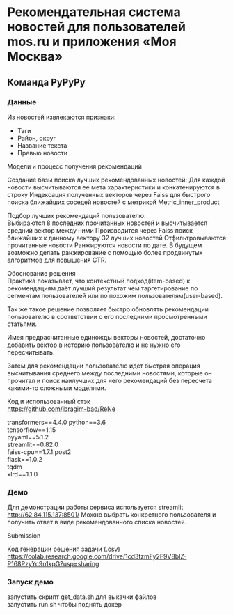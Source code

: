 # Рекомендательная система новостей для пользователей mos.ru и приложения «Моя Москва»

## Команда PyPyPy

### Данные
Из новостей извлекаются признаки:  
- Тэги  
- Район, округ
- Название текста
- Превью новости

Модели и процесс получения рекомендаций

Создание базы поиска лучших рекомендованных новостей:
Для каждой новости высчитываются ее мета характеристики и конкатенируются в строку
Индексация полученных векторов через Faiss для быстрого поиска ближайших соседей новостей с метрикой Metric_inner_product 

Подбор лучших рекомендаций пользователю:  
Выбираются 8 последних прочитанных новостей и высчитывается средний вектор между ними
Производится через Faiss поиск ближайших к данному вектору 32 лучших новостей
Отфильтровываются прочитанные новости
Ранжируются новости по дате. В будущем возможно делать ранжирование с помощью более продвинутых алгоритмов для повышения CTR.

Обоснование решения  
Практика показывает, что контекстный подход(item-based) к рекомендациям даёт лучший результат чем таргетирование по сегментам пользователей или по похожим пользователям(user-based).

Так же такое решение позволяет быстро обновлять рекомендации пользователю в соответствии с его последними просмотренными статьями.  

Имея предрасчитанные единожды векторы новостей, достаточно добавить вектор в историю пользователю и не нужно его пересчитывать. 

Затем для рекомендации пользователю идет быстрая операция высчитывания среднего между последними новостями, которые он прочитал и поиск наилучших для него рекомендаций без пересчета какими-то сложными моделями.


Код и использованный стэк  
https://github.com/ibragim-bad/ReNe

transformers==4.4.0
python==3.6  
tensorflow==1.15  
pyyaml==5.1.2  
streamlit==0.82.0   
faiss-cpu==1.7.1.post2  
flask==1.0.2  
tqdm  
xlrd==1.1.0  

### Демо

Для демонстрации работы сервиса используется streamlit
http://62.84.115.137:8501/
Можно выбрать конкретного пользователя и получить ответ в виде рекомендованного списка новостей.

Submission

Код генерации решения задачи (.csv)
https://colab.research.google.com/drive/1cd3tzmFy2F9V8blZ-P168PzyYc9n1kpG?usp=sharing


### Запуск демо
запустить скрипт get_data.sh для выкачки файлов  
запустить run.sh чтобы поднять докер